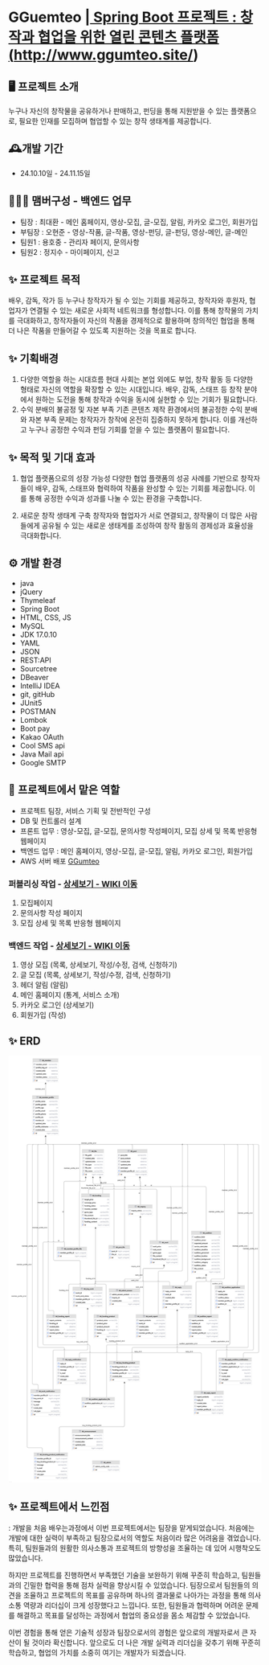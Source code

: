 # GGuemteo |<a href="http://ggumteo.site/"> Spring Boot 프로젝트 : 창작과 협업을 위한 열린 콘텐츠 플랫폼(http://www.ggumteo.site/)</a>

## 🖥️ 프로젝트 소개
누구나 자신의 창작물을 공유하거나 판매하고, 펀딩을 통해 지원받을 수 있는 플랫폼으로, 필요한 인재를 모집하며 협업할 수 있는 창작 생태계를 제공합니다.


## 🕰️개발 기간
* 24.10.10일 - 24.11.15일

## 🧑‍🤝‍🧑 맴버구성 - 백엔드 업무
 - 팀장  : 최대환 - 메인 홈페이지, 영상-모집, 글-모집, 알림, 카카오 로그인, 회원가입
 - 부팀장 : 오현준 - 영상-작품, 글-작품, 영상-펀딩, 글-펀딩, 영상-메인, 글-메인
 - 팀원1 : 용호중 - 관리자 페이지, 문의사항
 - 팀원2 : 정지수 - 마이페이지, 신고
 
 
 ## ✨ 프로젝트 목적 
 배우, 감독, 작가 등 누구나 창작자가 될 수 있는 기회를 제공하고, 창작자와 후원자, 협업자가 연결될 수 있는 새로운 사회적 네트워크를 형성합니다. 이를 통해 창작물의 가치를 극대화하고, 창작자들이 자신의 작품을 경제적으로 활용하며 창의적인 협업을 통해 더 나은 작품을 만들어갈 수 있도록 지원하는 것을 목표로 합니다.
 
 ## ✨ 기획배경
 1. 다양한 역할을 하는 시대흐름
    현대 사회는 본업 외에도 부업, 창작 활동 등 다양한 형태로 자신의 역할을 확장할 수 있는 시대입니다. 배우, 감독, 스태프 등 창작 분야에서 원하는 도전을 통해 창작과 수익을 동시에 실현할 수 있는 기회가 필요합니다.
 2. 수익 분배의 불공정 및 자본 부족
    기존 콘텐츠 제작 환경에서의 불공정한 수익 분배와 자본 부족 문제는 창작자가 창작에 온전히 집중하지 못하게 합니다. 이를 개선하고 누구나 공정한 수익과 펀딩 기회를 얻을 수 있는 플랫폼이 필요합니다.

 ## ✨ 목적 및 기대 효과
 1. 협업 플랫폼으로의 성장 가능성
    다양한 협업 플랫폼의 성공 사례를 기반으로 창작자들이 배우, 감독, 스태프와 협력하여 작품을 완성할 수 있는 기회를 제공합니다. 이를 통해 공정한 수익과 성과를 나눌 수 있는 환경을 구축합니다.

 2. 새로운 창작 생태계 구축
    창작자와 협업자가 서로 연결되고, 창작물이 더 많은 사람들에게 공유될 수 있는 새로운 생태계를 조성하여 창작 활동의 경제성과 효율성을 극대화합니다.

## ⚙️ 개발 환경
- java
- jQuery
- Thymeleaf
- Spring Boot
- HTML, CSS, JS
- MySQL
- JDK 17.0.10
- YAML
- JSON
- REST:API
- Sourcetree
- DBeaver
- IntelliJ IDEA
- git, gitHub
- JUnit5
- POSTMAN
- Lombok
- Boot pay
- Kakao OAuth
- Cool SMS api
- Java Mail api
- Google SMTP

 ## 📌 프로젝트에서 맡은 역할 
- 프로젝트 팀장, 서비스 기획 및 전반적인 구성
- DB 및 컨트롤러 설계 
- 프론트 업무 : 영상-모집, 글-모집, 문의사항 작성페이지, 모집 상세 및 목록 반응형 웹페이지 
- 백엔드 업무 : 메인 홈페이지, 영상-모집, 글-모집, 알림, 카카오 로그인, 회원가입
- AWS 서버 배포 <a href="http://www.ggumteo.site/">GGumteo</a>

### 퍼블리싱 작업 - <a href="https://github.com/ChoiDh05/GGumteo-front/wiki/맡은-기능-소개(퍼블리싱)" > 상세보기 - WIKI 이동</a>
 1. 모집페이지 <br>
 2. 문의사항 작성 페이지 <br>
 3. 모집 상세 및 목록 반응형 웹페이지 <br>

### 백엔드 작업 - <a href="https://github.com/ChoiDh05/GGumteo/wiki/담당한-기능-소개(백엔드)" >상세보기 - WIKI 이동</a>
 1. 영상 모집 (목록, 상세보기, 작성/수정, 검색, 신청하기) <br>
 2. 글 모집 (목록, 상세보기, 작성/수정, 검색, 신청하기)<br>
 3. 헤더 알림 (알림)<br>
 4. 메인 홈페이지 (통계, 서비스 소개)<br>
 5. 카카오 로그인 (상세보기)<br>
 6. 회원가입 (작성)<br>

## ✨ ERD
![꿈터 포토폴리오 drawio](GGumteoERD.png)

## ✨ 프로젝트에서 느낀점
 : 개발을 처음 배우는과정에서 이번 프로젝트에서는 팀장을 맡게되었습니다. 처음에는 개발에 대한 실력이 부족하고 팀장으로서의 역할도 처음이라 많은 어려움을 겪었습니다. 특히, 팀원들과의 원활한 의사소통과 프로젝트의 방향성을 조율하는 데 있어 시행착오도 많았습니다.

하지만 프로젝트를 진행하면서 부족했던 기술을 보완하기 위해 꾸준히 학습하고, 팀원들과의 긴밀한 협력을 통해 점차 실력을 향상시킬 수 있었습니다. 팀장으로서 팀원들의 의견을 조율하고 프로젝트의 목표를 공유하며 하나의 결과물로 나아가는 과정을 통해 의사소통 역량과 리더십이 크게 성장했다고 느낍니다. 또한, 팀원들과 협력하며 어려운 문제를 해결하고 목표를 달성하는 과정에서 협업의 중요성을 몸소 체감할 수 있었습니다.

이번 경험을 통해 얻은 기술적 성장과 팀장으로서의 경험은 앞으로의 개발자로서 큰 자산이 될 것이라 확신합니다. 앞으로도 더 나은 개발 실력과 리더십을 갖추기 위해 꾸준히 학습하고, 협업의 가치를 소중히 여기는 개발자가 되겠습니다.
